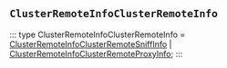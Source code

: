 ## `ClusterRemoteInfoClusterRemoteInfo`
:::
type ClusterRemoteInfoClusterRemoteInfo = [ClusterRemoteInfoClusterRemoteSniffInfo](./ClusterRemoteInfoClusterRemoteSniffInfo.md) | [ClusterRemoteInfoClusterRemoteProxyInfo](./ClusterRemoteInfoClusterRemoteProxyInfo.md);
:::
